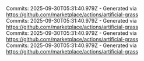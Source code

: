 Commits: 2025-09-30T05:31:40.979Z - Generated via https://github.com/marketplace/actions/artificial-grass
<br>
Commits: 2025-09-30T05:31:40.979Z - Generated via https://github.com/marketplace/actions/artificial-grass
<br>
Commits: 2025-09-30T05:31:40.979Z - Generated via https://github.com/marketplace/actions/artificial-grass
<br>
Commits: 2025-09-30T05:31:40.979Z - Generated via https://github.com/marketplace/actions/artificial-grass
<br>
